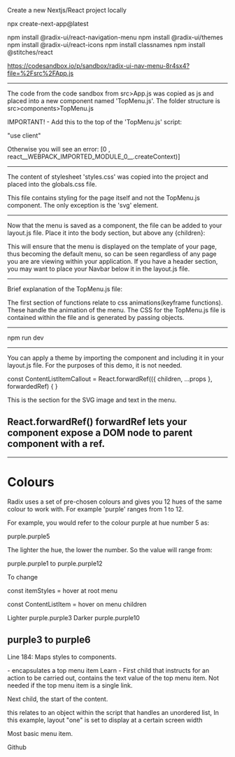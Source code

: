 Create a new Nextjs/React project locally

npx create-next-app@latest

npm install @radix-ui/react-navigation-menu
npm install @radix-ui/themes
npm install @radix-ui/react-icons
npm install classnames
npm install @stitches/react


https://codesandbox.io/p/sandbox/radix-ui-nav-menu-8r4sx4?file=%2Fsrc%2FApp.js

-------------------------------------------------

The code from the code sandbox from src>App.js was copied as js and placed into a new component named 'TopMenu.js'.
The folder structure is src>components>TopMenu.js

IMPORTANT! - Add this to the top of the 'TopMenu.js' script:

"use client"

Otherwise you will see an error: 
[0 , react__WEBPACK_IMPORTED_MODULE_0__.createContext)]

-------------------------------------------------------


The content of stylesheet 'styles.css' was copied into the project and placed into the globals.css file.

This file contains styling for the page itself and not the TopMenu.js component. The only exception is the 'svg' element.

-------------------------------------------------------

Now that the menu is saved as a component, the file can be added to your layout.js file.
Place it into the body section, but above any {children}:

<TopMenu/>

This will ensure that the menu is displayed on the template of your page, thus becoming the default menu, so can be seen regardless of any page you are are viewing within your application.
If you have a header section, you may want to place your Navbar below it in the layout.js file.

-----------------------------------------------

Brief explanation of the TopMenu.js file:

The first section of functions relate to css animations(keyframe functions).
These handle the animation of the menu.
The CSS for the TopMenu.js file is contained within the file and is generated by passing objects.




-----------------------------------------------


npm run dev

------------------------------------

You can apply a theme by importing the component and including it in your layout.js file.
For the purposes of this demo, it is not needed.


const ContentListItemCallout = React.forwardRef(({ children, ...props }, forwardedRef) {
}

This is the section for the SVG image and text in the menu.

React.forwardRef()
forwardRef lets your component expose a DOM node to parent component with a ref.
------------------------------






-----------------

Colours
========

Radix uses a set of pre-chosen colours and gives you 12 hues of the same colour to work with.
For example 'purple' ranges from 1 to 12. 

For example, you would refer to the colour purple at hue number 5 as:

purple.purple5

The lighter the hue, the lower the number. So the value will range from:

purple.purple1 to purple.purple12


To change 


const itemStyles = hover at root menu

const ContentListItem = hover on menu children



Lighter
purple.purple3
Darker
purple.purple10

purple3 to purple6
---------

Line 184:
Maps styles to components.



<NavigationMenuItem> - encapsulates a top menu item
<NavigationMenuTrigger>Learn</NavigationMenuTrigger> - First child that instructs for an 
  action to be carried out, contains the text value of the top menu item.
  Not needed if the top menu item is a single link.  

<NavigationMenuContent> Next child, the start of the content.

<ContentList layout="one"> this relates to an object within the script that handles an unordered list, 
In this example, layout "one" is set to display at a certain screen width

Most basic menu item.

<NavigationMenuItem>
   <NavigationMenuLink href="https://github.com/radix-ui">Github</NavigationMenuLink>
</NavigationMenuItem>